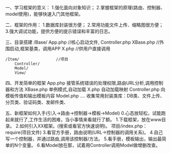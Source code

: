 一、学习框架的意义：
	1.强化面向对象知识；
	2.掌握框架的原理(路由、控制器、model使用)，能够快速入门其他框架。

二、框架的作用：
	1.数据库封装很方便；
	2.常用功能文件上传、缩略图很方便；
	3.强大调试功能，提供方便的提示错误和丰富的日志。

三、目录搭建
	/Base/
	    App.php           //核心启动文件,
	    Controller.php
	XBase.php             //外围启动,框架基类，调用APP
	X.php     			  //供用户直接调用

	/Item/				  //项目
		Controller/
		Model/
		View/

四、开发简单的框架
	App.php    接管系统错误的处理权限,路由URL分析,调用控制器和方法
	XBase.php 单例模式,自动加载
	X.php  自动加载映射
	Controller.php 向模板传值和输出模板内容
	Model.php ....
	收集常用封装类库：DB类、文件上传、分页类、验证码类、发邮件类、

五、新框架如何入手(引入->路由->控制器->模板->Model)
	0.心态放轻松，试能跑起来就行了,工作生活的困难，当小事情来看就行了额。
	1.下载框架，放在www目录。
	2.如何引入XX框架。(搜索或看官方快速说明)。
		项目/index.php：require(项目文件)
	3.看官方手册，路由说明(URL->控制器的调用关系)。
	4.自己写一个控制器，并通过路由,调用该控制器/方法。
	5.看手册，模板输出，输出最简单的N个变量。
	6.看Model放在那，试着用Controller调用Model做增删改查。